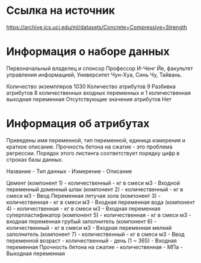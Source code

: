 # Ссылка на источник #

https://archive.ics.uci.edu/ml/datasets/Concrete+Compressive+Strength

# Информация о наборе данных #

Первоначальный владелец и спонсор
Профессор И-Ченг Йе,
факультет управления информацией,
Университет Чун-Хуа,
Синь Чу, Тайвань.

Количество экземпляров 1030
Количество атрибутов 9
Разбивка атрибутов 8 количественных входных переменных и 1 количественная выходная переменная
Отсутствующие значения атрибутов Нет

# Информация об атрибутах # 

Приведены имя переменной, тип переменной, единица измерения и краткое описание. Прочность бетона на сжатие - это проблема регрессии. Порядок этого листинга соответствует порядку цифр в строках базы данных.

Название - Тип данных - Измерение - Описание

Цемент (компонент 1) - количественный - кг в смеси м3 - Входной переменный
доменный шлак (компонент 2) - количественный - кг в смеси м3 - Ввод Переменная
летучая зола (компонент 3) - количественная - кг в смеси м3 - Входная переменная
вода (компонент 4) - количественная - кг в смеси м3 - Входная переменная
суперпластификатор (компонент 5) - количественная - кг в смеси м3 - входная переменная
грубый заполнитель (компонент 6) - количественный - кг в смеси м3 - Входная переменная
мелкий заполнитель (компонент 7) - количественный - кг в смеси м3 - Ввод переменной
возраст - количественный - день (1 ~ 365) - Входная переменная
Прочность бетона на сжатие - количественная - МПа - Выходная переменная
